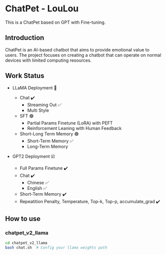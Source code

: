 # ChatPet - LouLou
This is a ChatPet based on GPT with Fine-tuning. 

## Introduction
ChatPet is an AI-based chatbot that aims to provide emotional value to users. The project focuses on creating a chatbot that can operate on normal devices with limited computing resources.

## Work Status
- LLaMA Deployment 🔲
  - Chat ✔️
    - Streaming Out :white_check_mark:
    - Multi Style 
  - SFT 🟢
    - Partial Params Finetune (LoRA) with PEFT
    - Reinforcement Leaning with Human Feedback
  - Short-Long Term Memory 🟢
    - Short-Term Memory :white_check_mark:
    - Long-Term Memory 

- GPT2 Deployment ☑️
  - Full Params Finetune    ✔️
  - Chat    ✔️
    - Chinese :white_check_mark:
    - English :white_check_mark:
  - Short-Term Memory ✔️
  - Repeatition Penalty, Temperature, Top-k, Top-p, accumulate_grad    ✔️


## How to use
### chatpet_v2_llama
```bash
cd chatpet_v2_llama
bash chat.sh  # Config your llama weights path
```

